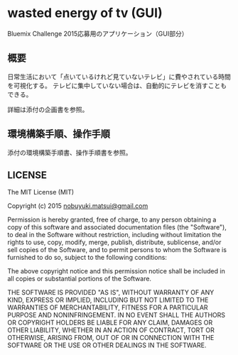 # wasted energy of tv (GUI)

Bluemix Challenge 2015応募用のアプリケーション（GUI部分）

## 概要

日常生活において「点いているけれど見ていないテレビ」に費やされている時間を可視化する。
テレビに集中していない場合は、自動的にテレビを消すこともできる。

詳細は添付の企画書を参照。

## 環境構築手順、操作手順

添付の環境構築手順書、操作手順書を参照。

## LICENSE


The MIT License (MIT)

Copyright (c) 2015 nobuyuki.matsui@gmail.com

Permission is hereby granted, free of charge, to any person obtaining a copy
of this software and associated documentation files (the "Software"), to deal
in the Software without restriction, including without limitation the rights
to use, copy, modify, merge, publish, distribute, sublicense, and/or sell
copies of the Software, and to permit persons to whom the Software is
furnished to do so, subject to the following conditions:

The above copyright notice and this permission notice shall be included in all
copies or substantial portions of the Software.

THE SOFTWARE IS PROVIDED "AS IS", WITHOUT WARRANTY OF ANY KIND, EXPRESS OR
IMPLIED, INCLUDING BUT NOT LIMITED TO THE WARRANTIES OF MERCHANTABILITY,
FITNESS FOR A PARTICULAR PURPOSE AND NONINFRINGEMENT. IN NO EVENT SHALL THE
AUTHORS OR COPYRIGHT HOLDERS BE LIABLE FOR ANY CLAIM, DAMAGES OR OTHER
LIABILITY, WHETHER IN AN ACTION OF CONTRACT, TORT OR OTHERWISE, ARISING FROM,
OUT OF OR IN CONNECTION WITH THE SOFTWARE OR THE USE OR OTHER DEALINGS IN THE
SOFTWARE.
